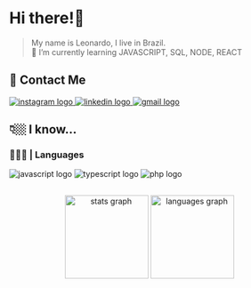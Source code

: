 <h1 align="left">Hi there!👋</h1>

> My name is Leonardo, I live in Brazil. <br>
🌱 I’m currently learning JAVASCRIPT, SQL, NODE, REACT

<h2 align="left">📨  Contact Me</h2>

<div>
   <a href="https://instagram.com/leonardo_aldias" target="_blank">
      <img src="https://img.shields.io/badge/-Instagram-%23E4405F?style=for-the-badge&logo=instagram&logoColor=white" target="_blank" alt="instagram logo">
   </a>
   <a href="https://www.linkedin.com/in/leonardo-alves-877368165/" target="_blank">
     <img src="https://img.shields.io/badge/-LinkedIn-%230077B5?style=for-the-badge&logo=linkedin&logoColor=white" target="_blank" alt="linkedin logo">
   </a>
   <a href="mailto:leonardo.alves779@gmail.com" target="_blank">
    <img src="https://img.shields.io/badge/Gmail-D14836?style=for-the-badge&logo=gmail&logoColor=white" alt="gmail logo">
  </a>
</div>

<h2 align="left">👇🏼 I know...</h2>

<h3>🧑🏽‍💻 | Languages</h3>

<div align="left">
  <img src="https://img.shields.io/badge/JavaScript-323330?style=for-the-badge&logo=javascript&logoColor=F7DF1E" alt="javascript logo">
  <img src="https://img.shields.io/badge/TypeScript-007ACC?style=for-the-badge&logo=typescript&logoColor=white" alt="typescript logo">
  <img src="https://img.shields.io/badge/PHP-7A86B8?style=for-the-badge&logo=php&logoColor=white" alt="php logo">
</div>


##

<div align="center">
  <img src="https://github-readme-stats.vercel.app/api?hide_title=false&hide_rank=false&show_icons=true&include_all_commits=true&count_private=true&disable_animations=false&theme=dark&locale=en&hide_border=true&username=leonardo-ad" height="150" alt="stats graph"  />
  <img src="https://github-readme-stats.vercel.app/api/top-langs?locale=en&hide_title=false&layout=compact&card_width=320&langs_count=5&theme=dark&hide_border=true&username=leonardo-ad" height="150" alt="languages graph"  />
</div>
